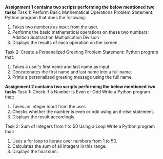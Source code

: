 
**Assignment 1 contains two scripts performing the below mentioned two  tasks**
Task 1: Perform Basic Mathematical Operations
Problem Statement: Python program that does the following:
1.  Takes two numbers as input from the user.
2.  Performs the basic mathematical operations on these two numbers:
   Addition
	 Subtraction
	 Multiplication
	 Division
3.  Displays the results of each operation on the screen.

Task 2: Create a Personalized Greeting
Problem Statement: Python program that:
1.  Takes a user's first name and last name as input.
2.  Concatenates the first name and last name into a full name.
3.  Prints a personalized greeting message using the full name.


**Assignment 2 contains two scripts performing the below mentioned two  tasks**
Task 1: Check if a Number is Even or Odd
Write a Python program that:
1. 	Takes an integer input from the user.
2. 	Checks whether the number is even or odd using an if-else statement.
3. 	Displays the result accordingly.

Task 2: Sum of Integers from 1 to 50 Using a Loop
Write a Python program that:
1.   Uses a for loop to iterate over numbers from 1 to 50.
2.   Calculates the sum of all integers in this range.
3.   Displays the final sum.

